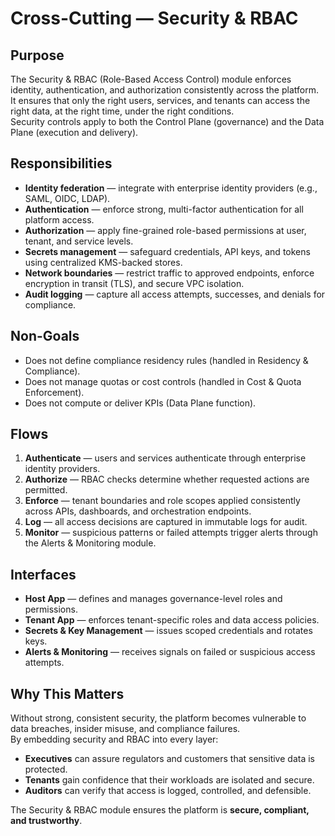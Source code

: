 # Cross-Cutting — Security & RBAC

## Purpose
The Security & RBAC (Role-Based Access Control) module enforces identity, authentication, and authorization consistently across the platform.  
It ensures that only the right users, services, and tenants can access the right data, at the right time, under the right conditions.  
Security controls apply to both the Control Plane (governance) and the Data Plane (execution and delivery).

## Responsibilities
- **Identity federation** — integrate with enterprise identity providers (e.g., SAML, OIDC, LDAP).  
- **Authentication** — enforce strong, multi-factor authentication for all platform access.  
- **Authorization** — apply fine-grained role-based permissions at user, tenant, and service levels.  
- **Secrets management** — safeguard credentials, API keys, and tokens using centralized KMS-backed stores.  
- **Network boundaries** — restrict traffic to approved endpoints, enforce encryption in transit (TLS), and secure VPC isolation.  
- **Audit logging** — capture all access attempts, successes, and denials for compliance.  

## Non-Goals
- Does not define compliance residency rules (handled in Residency & Compliance).  
- Does not manage quotas or cost controls (handled in Cost & Quota Enforcement).  
- Does not compute or deliver KPIs (Data Plane function).  

## Flows
1. **Authenticate** — users and services authenticate through enterprise identity providers.  
2. **Authorize** — RBAC checks determine whether requested actions are permitted.  
3. **Enforce** — tenant boundaries and role scopes applied consistently across APIs, dashboards, and orchestration endpoints.  
4. **Log** — all access decisions are captured in immutable logs for audit.  
5. **Monitor** — suspicious patterns or failed attempts trigger alerts through the Alerts & Monitoring module.  

## Interfaces
- **Host App** — defines and manages governance-level roles and permissions.  
- **Tenant App** — enforces tenant-specific roles and data access policies.  
- **Secrets & Key Management** — issues scoped credentials and rotates keys.  
- **Alerts & Monitoring** — receives signals on failed or suspicious access attempts.  

## Why This Matters
Without strong, consistent security, the platform becomes vulnerable to data breaches, insider misuse, and compliance failures.  
By embedding security and RBAC into every layer:
- **Executives** can assure regulators and customers that sensitive data is protected.  
- **Tenants** gain confidence that their workloads are isolated and secure.  
- **Auditors** can verify that access is logged, controlled, and defensible.  

The Security & RBAC module ensures the platform is **secure, compliant, and trustworthy**.
